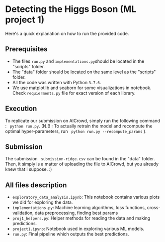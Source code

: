 # Detecting the Higgs Boson (ML project 1)
Here's a quick explanation on how to run the provided code.
## Prerequisites
- The files ```run.py``` and ```implementations.py```should be located in the "scripts" folder.
- The "data" folder should be located on the same level as the "scripts" folder.
- All the code was written with Python ```3.7.6```.
- We use matplotlib and seaborn for some visualizations in notebook. Check
```requierments.py``` file for exact version of each library.
## Execution
To replicate our submission on AICrowd, simply run the following command : ``` python run.py```.
(N.B : To actually retrain the model and recompute the optimal hyper-parameters, run ``` python run.py --recompute_params``` ).

## Submission
The submission ``` submission-ridge.csv``` can be found in the "data" folder.
Then, it simply is a matter of uploading the file to AICrowd, but you already knew that I suppose. :)

## All files description
- ```exploratory_data_analysis.ipynb```: This notebook contains various plots
we did for exploring the data.
- ```implementations.py```: Machine learning algorithms, loss functions,
cross-validation, data preprocessing, finding best params
- ```proj1_helpers.py```: Helper methods for reading the data and making predictions.
- ```project1.ipynb```: Notebook used in exploring various ML models.
- ```run.py```: Final pipeline which outputs the best predictions.
